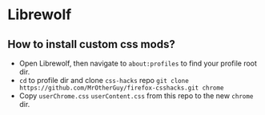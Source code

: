 # Librewolf

## How to install custom css mods?

- Open Librewolf, then navigate to `about:profiles` to find your profile root dir.
- `cd` to profile dir and clone `css-hacks` repo `git clone https://github.com/MrOtherGuy/firefox-csshacks.git chrome`
- Copy `userChrome.css` `userContent.css` from this repo to the new `chrome` dir. 

